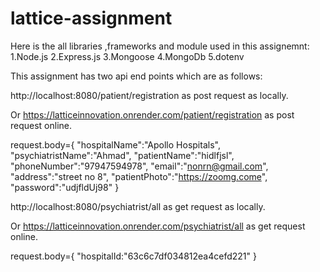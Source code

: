 # lattice-assignment

Here is the all libraries ,frameworks and module used in this assignemnt:
1.Node.js
2.Express.js
3.Mongoose
4.MongoDb
5.dotenv


This assignment has two api end points which are as follows:

http://localhost:8080/patient/registration as post request as locally.

Or 
https://latticeinnovation.onrender.com/patient/registration as post request online.

request.body={
"hospitalName":"Apollo Hospitals",
  "psychiatristName":"Ahmad",
  "patientName":"hidlfjsl",
  "phoneNumber":"97947594978",
  "email":"nonrn@gmail.com",
  "address":"street no 8",
  "patientPhoto":"https://zoomg.come",
  "password":"udjfldUj98"
  }
  
  
http://localhost:8080/psychiatrist/all as get request as locally.

Or
https://latticeinnovation.onrender.com/psychiatrist/all as get request online.

request.body={
"hospitalId:"63c6c7df034812ea4cefd221"
}
